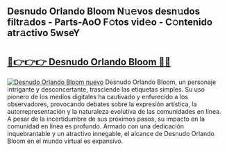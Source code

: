 ## Desnudo Orlando Bloom N𝚞𝚎vos desn𝚞dos filtr𝚊dos - Parts-AoO F𝚘tos vid𝚎o - C𝚘ntenido atr𝚊ctivo 5wseY

# <h2><a href="http://mbdc0v.tromn.icu/?c=Desnudo+Orlando+Bloom">🔗👉👉👉 Desnudo Orlando Bloom 🔗🔗</a></h2>

[![Desnudo Orlando Bloom nuevo](https://i.imgur.com/pEAQMta.gif)](http://mbdc0v.tromn.icu/?c=Desnudo+Orlando+Bloom)
Desnudo Orlando Bloom, un personaje intrigante y desconcertante, trasciende las etiquetas simples. Su uso pionero de los medios digitales ha cautivado y enfurecido a los observadores, provocando debates sobre la expresión artística, la autorrepresentación y la naturaleza evolutiva de las comunidades en línea. A pesar de la incertidumbre de sus próximos pasos, su impacto en la comunidad en línea es profundo. Armado con una dedicación inquebrantable y un atractivo innegable, el alcance de Desnudo Orlando Bloom en el mundo virtual es expansivo.
